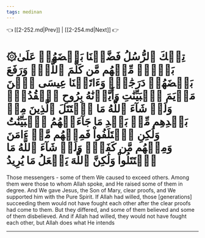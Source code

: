 ```yaml
---
tags: medinan
---
```


👈 [[2-252.md|Prev]] | [[2-254.md|Next]] 👉

# ۞تِلۡكَ ٱلرُّسُلُ فَضَّلۡنَا بَعۡضَهُمۡ عَلَىٰ بَعۡضٖۘ مِّنۡهُم مَّن كَلَّمَ ٱللَّهُۖ وَرَفَعَ بَعۡضَهُمۡ دَرَجَٰتٖۚ وَءَاتَيۡنَا عِيسَى ٱبۡنَ مَرۡيَمَ ٱلۡبَيِّنَٰتِ وَأَيَّدۡنَٰهُ بِرُوحِ ٱلۡقُدُسِۗ وَلَوۡ شَآءَ ٱللَّهُ مَا ٱقۡتَتَلَ ٱلَّذِينَ مِنۢ بَعۡدِهِم مِّنۢ بَعۡدِ مَا جَآءَتۡهُمُ ٱلۡبَيِّنَٰتُ وَلَٰكِنِ ٱخۡتَلَفُواْ فَمِنۡهُم مَّنۡ ءَامَنَ وَمِنۡهُم مَّن كَفَرَۚ وَلَوۡ شَآءَ ٱللَّهُ مَا ٱقۡتَتَلُواْ وَلَٰكِنَّ ٱللَّهَ يَفۡعَلُ مَا يُرِيدُ

Those messengers - some of them We caused to exceed others. Among them were those to whom Allah spoke, and He raised some of them in degree. And We gave Jesus, the Son of Mary, clear proofs, and We supported him with the Pure Spirit. If Allah had willed, those [generations] succeeding them would not have fought each other after the clear proofs had come to them. But they differed, and some of them believed and some of them disbelieved. And if Allah had willed, they would not have fought each other, but Allah does what He intends

---

